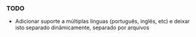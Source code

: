 ### TODO
- Adicionar suporte a múltiplas línguas (português, inglês, etc) e deixar isto separado dinâmicamente, separado por arquivos